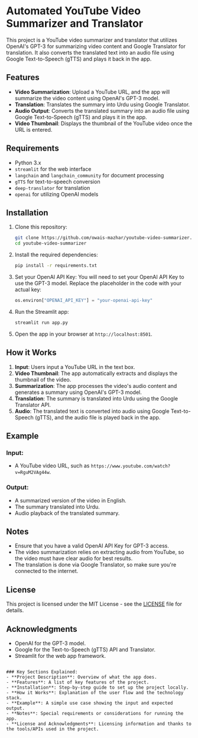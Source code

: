 # Automated YouTube Video Summarizer and Translator

This project is a YouTube video summarizer and translator that utilizes OpenAI's GPT-3 for summarizing video content and Google Translator for translation. It also converts the translated text into an audio file using Google Text-to-Speech (gTTS) and plays it back in the app.

## Features

- **Video Summarization**: Upload a YouTube URL, and the app will summarize the video content using OpenAI's GPT-3 model.
- **Translation**: Translates the summary into Urdu using Google Translator.
- **Audio Output**: Converts the translated summary into an audio file using Google Text-to-Speech (gTTS) and plays it in the app.
- **Video Thumbnail**: Displays the thumbnail of the YouTube video once the URL is entered.

## Requirements

- Python 3.x
- `streamlit` for the web interface
- `langchain` and `langchain_community` for document processing
- `gTTS` for text-to-speech conversion
- `deep-translator` for translation
- `openai` for utilizing OpenAI models

## Installation

1. Clone this repository:
   ```bash
   git clone https://github.com/owais-mazhar/youtube-video-summarizer.git
   cd youtube-video-summarizer
   ```

2. Install the required dependencies:
   ```bash
   pip install -r requirements.txt
   ```

3. Set your OpenAI API Key:
   You will need to set your OpenAI API Key to use the GPT-3 model. Replace the placeholder in the code with your actual key:
   ```python
   os.environ["OPENAI_API_KEY"] = "your-openai-api-key"
   ```

4. Run the Streamlit app:
   ```bash
   streamlit run app.py
   ```

5. Open the app in your browser at `http://localhost:8501`.

## How it Works

1. **Input**: Users input a YouTube URL in the text box.
2. **Video Thumbnail**: The app automatically extracts and displays the thumbnail of the video.
3. **Summarization**: The app processes the video's audio content and generates a summary using OpenAI's GPT-3 model.
4. **Translation**: The summary is translated into Urdu using the Google Translator API.
5. **Audio**: The translated text is converted into audio using Google Text-to-Speech (gTTS), and the audio file is played back in the app.

## Example

### Input:
- A YouTube video URL, such as `https://www.youtube.com/watch?v=RguM2VAg44w`.

### Output:
- A summarized version of the video in English.
- The summary translated into Urdu.
- Audio playback of the translated summary.

## Notes

- Ensure that you have a valid OpenAI API Key for GPT-3 access.
- The video summarization relies on extracting audio from YouTube, so the video must have clear audio for best results.
- The translation is done via Google Translator, so make sure you're connected to the internet.

## License

This project is licensed under the MIT License - see the [LICENSE](LICENSE) file for details.

## Acknowledgments

- OpenAI for the GPT-3 model.
- Google for the Text-to-Speech (gTTS) API and Translator.
- Streamlit for the web app framework.
```

### Key Sections Explained:
- **Project Description**: Overview of what the app does.
- **Features**: A list of key features of the project.
- **Installation**: Step-by-step guide to set up the project locally.
- **How it Works**: Explanation of the user flow and the technology stack.
- **Example**: A simple use case showing the input and expected output.
- **Notes**: Special requirements or considerations for running the app.
- **License and Acknowledgments**: Licensing information and thanks to the tools/APIs used in the project.